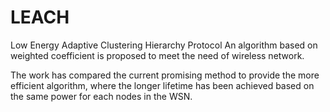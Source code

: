 # LEACH
Low Energy Adaptive Clustering Hierarchy Protocol
An algorithm based on weighted coefficient is proposed to meet the need of wireless network.

The work has compared the current promising method to provide the more efficient algorithm, where the longer lifetime has been achieved based on the same power for each nodes in the WSN.
